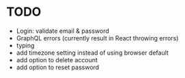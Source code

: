 # TODO

* Login: validate email & password
* GraphQL errors (currently result in React throwing errors)
* typing
* add timezone setting instead of using browser default
* add option to delete account
* add option to reset password

